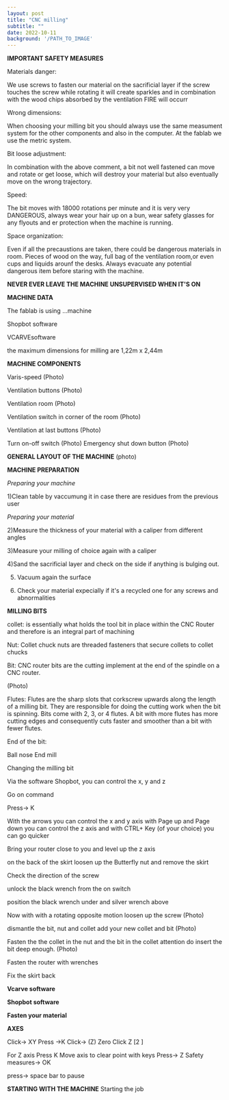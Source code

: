 ```yaml
---
layout: post
title: "CNC milling"
subtitle: ""
date: 2022-10-11
background: '/PATH_TO_IMAGE'
---
```


**IMPORTANT SAFETY MEASURES**

Materials danger:

We use screws to fasten our material on the sacrificial layer if the screw touches the screw while rotating it will create sparkles and in combination with the wood chips absorbed by the ventilation FIRE will occurr

Wrong dimensions:

When choosing your milling bit you should always use the same measument system for the other components and also in the computer.
At the fablab we use the metric system. 

Bit loose adjustment:

In combination with the above comment, a bit not well fastened can move and rotate or get loose, which will destroy your material but also eventually move on the wrong trajectory.

Speed: 

The bit moves with 18000 rotations per minute and it is very very DANGEROUS, always wear your hair up on a bun, wear safety glasses for any flyouts and er protection when the machine is running.

Space organization:

Even if all the precaustions are taken, there could be dangerous materials in room. Pieces of wood on the way, full bag of the ventilation room,or even cups and liquids arounf the desks. Always evacuate any potential dangerous item before staring with the machine.

**NEVER EVER LEAVE THE MACHINE UNSUPERVISED WHEN IT'S ON**

**MACHINE DATA**

The fablab is using ...machine

Shopbot software

VCARVEsoftware

the maximum dimensions for milling are 1,22m x 2,44m

**MACHINE COMPONENTS**

Varis-speed
(Photo)

Ventilation buttons
(Photo)

Ventilation room
(Photo)

Ventilation switch in corner of the room
(Photo)

Ventilation at last buttons
(Photo)

Turn on-off switch
(Photo)
Emergency shut down button
(Photo)

**GENERAL LAYOUT OF THE MACHINE**
(photo)

**MACHINE PREPARATION**

*Preparing your machine*

1)Clean table by vaccumung it in case there are residues from the previous user

*Preparing your material*

2)Measure the thickness of your material with a caliper from different angles

3)Measure your milling of choice again with a caliper

4)Sand the sacrificial layer and check on the side if anything is bulging out.

5) Vacuum again the surface

6) Check your material expecially if it's a recycled one for any screws and abnormalities 

**MILLING BITS** 

collet: is essentially what holds the tool bit in place within the CNC Router and therefore is an integral part of machining

Nut: Collet chuck nuts are threaded fasteners that secure collets to collet chucks

Bit: CNC router bits are the cutting implement at the end of the spindle on a CNC router. 

(Photo)

 Flutes: Flutes are the sharp slots that corkscrew upwards along the length of a milling bit. They are responsible for doing the cutting work when the bit is spinning. Bits come with 2, 3, or 4 flutes. A bit with more flutes has more cutting edges and consequently cuts faster and smoother than a bit with fewer flutes.
 
 End of the bit: 
 
 Ball nose
 End mill

Changing the milling bit

Via the software Shopbot, you can control the x, y and z

Go on command

Press-> K

With the arrows you can control the x and y axis
with Page up and Page down you can control the z axis
and with CTRL+ Key (of your choice) you can go quicker

Bring your router close to you and level up the z axis

on the back of the skirt loosen up the Butterfly nut and remove the skirt

Check the direction of the screw

unlock the black wrench from the on switch

position the black wrench under and silver wrench above

Now with with a rotating opposite motion loosen up the screw
(Photo)

dismantle the bit, nut and collet add your new collet and bit
(Photo)

Fasten the the collet in the nut and the bit in the collet
attention do insert the bit deep enough.
(Photo)

Fasten the router with wrenches

Fix the skirt back

**Vcarve software**

**Shopbot software**

**Fasten your material**

**AXES**

Click-> XY
Press ->K
Click-> (Z) Zero
Click Z [2 ] 

For Z axis
Press K
Move axis to clear point with keys
Press-> Z
Safety measures-> OK

press-> space bar to pause


**STARTING WITH THE MACHINE**
Starting the job
